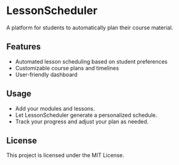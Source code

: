 # LessonScheduler

A platform for students to automatically plan their course material.

## Features

- Automated lesson scheduling based on student preferences
- Customizable course plans and timelines
- User-friendly dashboard

## Usage

- Add your modules and lessons.
- Let LessonScheduler generate a personalized schedule.
- Track your progress and adjust your plan as needed.

## License

This project is licensed under the MIT License.
